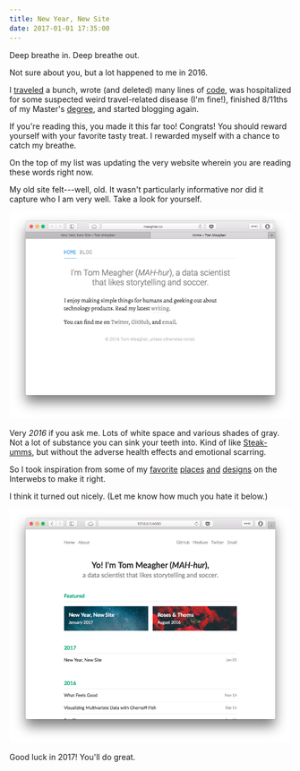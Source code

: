 ```yaml
---
title: New Year, New Site
date: 2017-01-01 17:35:00
---
```


Deep breathe in. Deep breathe out.

Not sure about you, but a lot happened to me in 2016.

I [traveled](https://www.google.com/maps/d/edit?usp=sharing&mid=1BZNBEm9z-CpvzOZ89alaRb8LZKg) a bunch, wrote (and deleted) many lines of [code](https://github.com/tmm), was hospitalized for some suspected weird travel-related disease (I'm fine!), finished 8/11ths of my Master's [degree](https://www.wpi.edu/academics/departments/data-science), and started blogging again.

If you're reading this, you made it this far too! Congrats! You should reward yourself with your favorite tasty treat. I rewarded myself with a chance to catch my breathe.

On the top of my list was updating the very website wherein you are reading these words right now.

My old site felt---well, old. It wasn't particularly informative nor did it capture who I am very well. Take a look for yourself.

![Old Site](/blog/assets/2017/01/01.png)

Very *2016* if you ask me. Lots of white space and various shades of gray. Not a lot of substance you can sink your teeth into. Kind of like [Steak-umms](http://www.steakumm.com), but without the adverse health effects and emotional scarring.

So I took inspiration from some of my [favorite](http://www.frankchimero.com) [places](https://medium.com) [and](https://www.producthunt.com) [designs](http://flowingdata.com) on the Interwebs to make it right.

I think it turned out nicely. (Let me know how much you hate it below.)

![Old Site](/blog/assets/2017/01/02.png)

Good luck in 2017! You'll do great.
